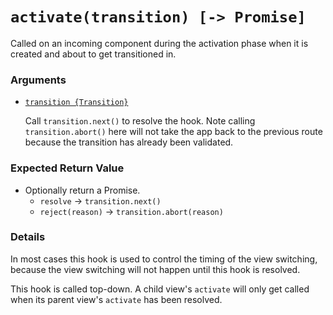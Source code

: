 # `activate(transition) [-> Promise]`

Called on an incoming component during the activation phase when it is created and about to get transitioned in.

### Arguments

- [`transition {Transition}`](hooks.md#transition-object)

  Call `transition.next()` to resolve the hook. Note calling `transition.abort()` here will not take the app back to the previous route because the transition has already been validated.

### Expected Return Value

- Optionally return a Promise.
  - `resolve` -> `transition.next()`
  - `reject(reason)` -> `transition.abort(reason)`

### Details

In most cases this hook is used to control the timing of the view switching, because the view switching will not happen until this hook is resolved.

This hook is called top-down. A child view's `activate` will only get called when its parent view's `activate` has been resolved.
